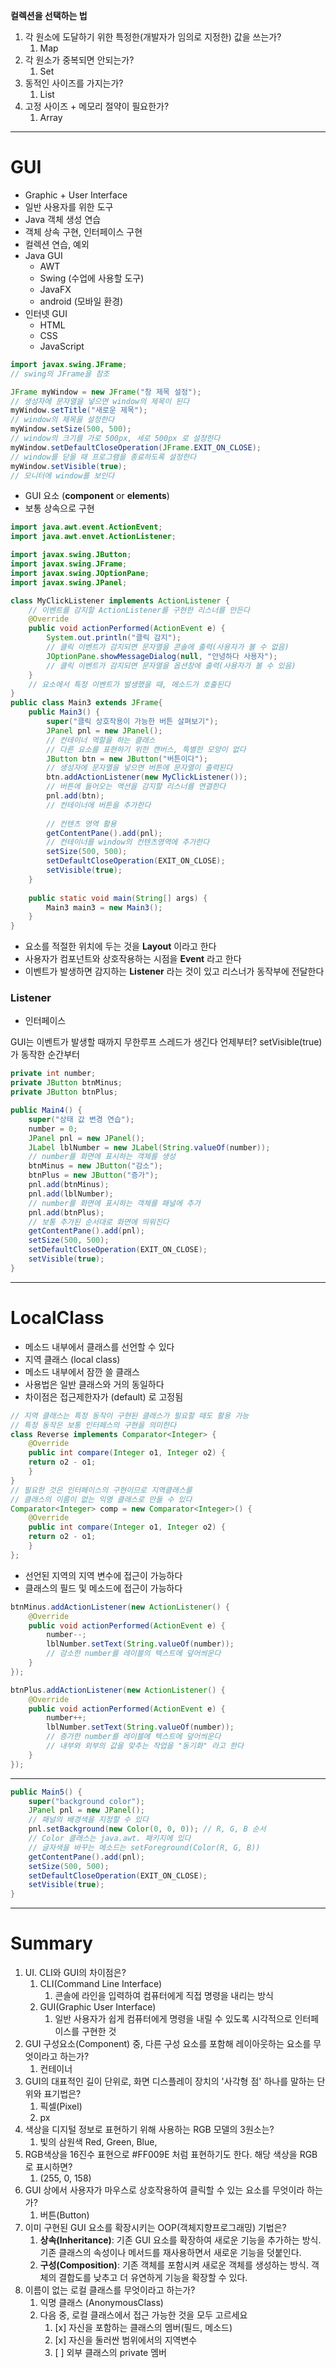 **컬렉션을 선택하는 법**
1. 각 원소에 도달하기 위한 특정한(개발자가 임의로 지정한) 값을 쓰는가?
	1. Map
2. 각 원소가 중복되면 안되는가?
	1. Set
3. 동적인 사이즈를 가지는가?
	1. List
4.  고정 사이즈 + 메모리 절약이 필요한가?
	1. Array

---
# GUI
- Graphic + User Interface
- 일반 사용자를 위한 도구
- Java 객체 생성 연습
- 객체 상속 구현, 인터페이스 구현
- 컬렉션 연습, 예외
- Java GUI
	- AWT
	- Swing (수업에 사용할 도구)
	- JavaFX
	- android (모바일 환경)
- 인터넷 GUI
	- HTML
	- CSS
	- JavaScript

```java
import javax.swing.JFrame;
// swing의 JFrame을 참조

JFrame myWindow = new JFrame("창 제목 설정");
// 생성자에 문자열을 넣으면 window의 제목이 된다
myWindow.setTitle("새로운 제목");
// window의 제목을 설정한다
myWindow.setSize(500, 500);
// window의 크기를 가로 500px, 세로 500px 로 설정한다
myWindow.setDefaultCloseOperation(JFrame.EXIT_ON_CLOSE);
// window를 닫을 때 프로그램을 종료하도록 설정한다
myWindow.setVisible(true);
// 모니터에 window를 보인다
```
- GUI 요소 (**component** or **elements**)
- 보통 상속으로 구현
```java
import java.awt.event.ActionEvent;
import java.awt.envet.ActionListener;

import javax.swing.JButton;
import javax.swing.JFrame;
import javax.swing.JOptionPane;
import javax.swing.JPanel;

class MyClickListener implements ActionListener {
	// 이벤트를 감지할 ActionListener를 구현한 리스너를 만든다
	@Override
	public void actionPerformed(ActionEvent e) {
		System.out.println("클릭 감지");
		// 클릭 이벤트가 감지되면 문자열을 콘솔에 출력(사용자가 볼 수 없음)
		JOptionPane.showMessageDialog(null, "안녕하다 사용자");
		// 클릭 이벤트가 감지되면 문자열을 옵션창에 출력(사용자가 볼 수 있음)
	}
	// 요소에서 특정 이벤트가 발생했을 때, 메소드가 호출된다
}
public class Main3 extends JFrame{
	public Main3() {
		super("클릭 상호작용이 가능한 버튼 살펴보기");
		JPanel pnl = new JPanel();
		// 컨테이너 역할을 하는 클래스
		// 다른 요소를 표현하기 위한 캔버스, 특별한 모양이 없다
		JButton btn = new JButton("버튼이다");
		// 생성자에 문자열을 넣으면 버튼에 문자열이 출력된다
		btn.addActionListener(new MyClickListener());
		// 버튼에 들어오는 액션을 감지할 리스너를 연결한다
		pnl.add(btn);
		// 컨테이너에 버튼을 추가한다
		
		// 컨텐츠 영역 활용
		getContentPane().add(pnl);
		// 컨테이너를 window의 컨텐츠영역에 추가한다
		setSize(500, 500);
		setDefaultCloseOperation(EXIT_ON_CLOSE);
		setVisible(true);
	}
	
	public static void main(String[] args) {
		Main3 main3 = new Main3();
	}
}
```
- 요소를 적절한 위치에 두는 것을 **Layout** 이라고 한다
- 사용자가 컴포넌트와 상호작용하는 시점을 **Event** 라고 한다
- 이벤트가 발생하면 감지하는 **Listener** 라는 것이 있고 리스너가 동작부에 전달한다
### Listener
- 인터페이스

GUI는 이벤트가 발생할 때까지 무한루프 스레드가 생긴다
언제부터? setVisible(true)가 동작한 순간부터

```java
private int number;
private JButton btnMinus;
private JButton btnPlus;

public Main4() {
	super("상태 값 변경 연습");
	number = 0;
	JPanel pnl = new JPanel();
	JLabel lblNumber = new JLabel(String.valueOf(number));
	// number를 화면에 표시하는 객체를 생성
	btnMinus = new JButton("감소");
	btnPlus = new JButton("증가");
	pnl.add(btnMinus);
	pnl.add(lblNumber);
	// number를 화면에 표시하는 객체를 패널에 추가
	pnl.add(btnPlus);
	// 보통 추가된 순서대로 화면에 띄워진다
	getContentPane().add(pnl);
	setSize(500, 500);
	setDefaultCloseOperation(EXIT_ON_CLOSE);
	setVisible(true);
}
```

---
# LocalClass
- 메소드 내부에서 클래스를 선언할 수 있다
- 지역 클래스 (local class)
- 메소드 내부에서 잠깐 쓸 클래스
- 사용법은 일반 클래스와 거의 동일하다
- 차이점은 접근제한자가 (default) 로 고정됨
```java
// 지역 클래스는 특정 동작이 구현된 클래스가 필요할 때도 활용 가능
// 특정 동작은 보통 인터페스의 구현을 의미한다
class Reverse implements Comparator<Integer> {
	@Override
	public int compare(Integer o1, Integer o2) {
	return o2 - o1;
	}
}
// 필요한 것은 인터페이스의 구현이므로 지역클래스를
// 클래스의 이름이 없는 익명 클래스로 만들 수 있다
Comparator<Integer> comp = new Comparator<Integer>() {
	@Override
	public int compare(Integer o1, Integer o2) {
	return o2 - o1;
	}
};
```
- 선언된 지역의 지역 변수에 접근이 가능하다
- 클래스의 필드 및 메소드에 접근이 가능하다
```java
btnMinus.addActionListener(new ActionListener() {
	@Override
	public void actionPerformed(ActionEvent e) {
		number--;
		lblNumber.setText(String.valueOf(number));
		// 감소한 number를 레이블의 텍스트에 덮어씌운다
	}
});

btnPlus.addActionListener(new ActionListener() {
	@Override
	public void actionPerformed(ActionEvent e) {
		number++;
		lblNumber.setText(String.valueOf(number));
		// 증가한 number를 레이블에 텍스트에 덮어씌운다
		// 내부와 외부의 값을 맞추는 작업을 "동기화" 라고 한다
	}
});
```
---
```java
public Main5() {
	super("background color");
	JPanel pnl = new JPanel();
	// 패널의 배경색을 지정할 수 있다
	pnl.setBackground(new Color(0, 0, 0)); // R, G, B 순서
	// Color 클래스는 java.awt. 패키지에 있다
	// 글자색을 바꾸는 메소드는 setForeground(Color(R, G, B))
	getContentPane().add(pnl);
	setSize(500, 500);
	setDefaultCloseOperation(EXIT_ON_CLOSE);
	setVisible(true);
}
```
---
# Summary
1. UI. CLI와 GUI의 차이점은?
	1. CLI(Command Line Interface)
		1. 콘솔에 라인을 입력하여 컴퓨터에게 직접 명령을 내리는 방식
	2. GUI(Graphic User Interface)
		1. 일반 사용자가 쉽게 컴퓨터에게 명령을 내릴 수 있도록 시각적으로 인터페이스를 구현한 것
2.  GUI 구성요소(Component) 중, 다른 구성 요소를 포함해 레이아웃하는 요소를 무엇이라고 하는가?
	1. 컨테이너
3. GUI의 대표적인 길이 단위로, 화면 디스플레이 장치의 '사각형 점' 하나를 말하는 단위와 표기법은?
	1. 픽셀(Pixel)
	2. px
4. 색상을 디지털 정보로 표현하기 위해 사용하는 RGB 모델의 3원소는?
	1. 빛의 삼원색 Red, Green, Blue,
5. RGB색상을 16진수 표현으로 \#FF009E 처럼 표현하기도 한다. 해당 색상을 RGB로 표시하면?
	1. (255, 0, 158)
6. GUI 상에서 사용자가 마우스로 상호작용하여 클릭할 수 있는 요소를 무엇이라 하는가?
	1. 버튼(Button)
7. 이미 구현된 GUI 요소를 확장시키는 OOP(객체지향프로그래밍) 기법은?
	1. **상속(Inheritance)**: 기존 GUI 요소를 확장하여 새로운 기능을 추가하는 방식. 기존 클래스의 속성이나 메서드를 재사용하면서 새로운 기능을 덧붙인다.
	2. **구성(Composition)**: 기존 객체를 포함시켜 새로운 객체를 생성하는 방식. 객체의 결합도를 낮추고 더 유연하게 기능을 확장할 수 있다.
8. 이름이 없는 로컬 클래스를 무엇이라고 하는가?
	1. 익명 클래스 (AnonymousClass)
	2. 다음 중, 로컬 클래스에서 접근 가능한 것을 모두 고르세요
		1. [x] 자신을 포함하는 클래스의 멤버(필드, 메소드)
		2. [x] 자신을 둘러싼 범위에서의 지역변수
		3. [ ] 외부 클래스의 private 멤버
